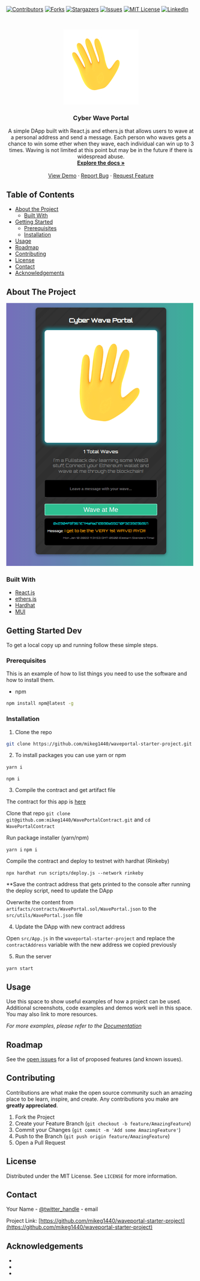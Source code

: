 <!--
*** To avoid retyping too much info. Do a search and replace for the following:
*** github_username, repo, twitter_handle, email
-->





<!-- PROJECT SHIELDS -->
<!--
*** I'm using markdown "reference style" links for readability.
*** Reference links are enclosed in brackets [ ] instead of parentheses ( ).
*** See the bottom of this document for the declaration of the reference variables
*** for contributors-url, forks-url, etc. This is an optional, concise syntax you may use.
*** https://www.markdownguide.org/basic-syntax/#reference-style-links
-->
[![Contributors][contributors-shield]][contributors-url]
[![Forks][forks-shield]][forks-url]
[![Stargazers][stars-shield]][stars-url]
[![Issues][issues-shield]][issues-url]
[![MIT License][license-shield]][license-url]
[![LinkedIn][linkedin-shield]][linkedin-url]



<!-- PROJECT LOGO -->
<br />
<p align="center">
  <a href="https://github.com/mikeg1440/waveportal-starter-project.git">
    <img src="src/images/waving_hand.gif" alt="Waving hand" width="200" height="200">
  </a>

  <h3 align="center">Cyber Wave Portal</h3>

  <p align="center">
    A simple DApp built with React.js and ethers.js that allows users to wave at a personal address and send a message.  Each person who waves gets a chance to win some ether when they wave, each individual can win up to 3 times.  Waving is not limited at this point but may be in the future if there is widespread abuse.
    <br />
    <a href="https://github.com/mikeg1440/waveportal-starter-project.git"><strong>Explore the docs »</strong></a>
    <br />
    <br />
    <a href="https://github.com/mikeg1440/waveportal-starter-project.git">View Demo</a>
    ·
    <a href="https://github.com/mikeg1440/waveportal-starter-project.git/issues">Report Bug</a>
    ·
    <a href="https://github.com/mikeg1440/waveportal-starter-project.git/issues">Request Feature</a>
  </p>
</p>



<!-- TABLE OF CONTENTS -->
## Table of Contents

* [About the Project](#about-the-project)
  * [Built With](#built-with)
* [Getting Started](#getting-started)
  * [Prerequisites](#prerequisites)
  * [Installation](#installation)
* [Usage](#usage)
* [Roadmap](#roadmap)
* [Contributing](#contributing)
* [License](#license)
* [Contact](#contact)
* [Acknowledgements](#acknowledgements)



<!-- ABOUT THE PROJECT -->
## About The Project

[![Demo Animation][product-screenshot]](https://github.com/mikeg1440/waveportal-starter-project.git)

### Built With

* [React.js](https://reactjs.org)
* [ethers.js](https://docs.ethers.io/v5/)
* [Hardhat](https://hardhat.org/)
* [MUI](https://mui.com/)



<!-- GETTING STARTED -->
## Getting Started Dev

To get a local copy up and running follow these simple steps.

### Prerequisites

This is an example of how to list things you need to use the software and how to install them.
* npm
```sh
npm install npm@latest -g
```

### Installation
 
1. Clone the repo
```sh
git clone https://github.com/mikeg1440/waveportal-starter-project.git
```
2. To install packages you can use yarn or npm

`yarn i`

`npm i`

3. Compile the contract and get artifact file 

The contract for this app is [here](https://github.com/mikeg1440/WavePortalContract.git)

Clone that repo `git clone git@github.com:mikeg1440/WavePortalContract.git` and `cd WavePortalContract`

Run package installer (yarn/npm)

`yarn i`
`npm i`

Compile the contract and deploy to testnet with hardhat (Rinkeby)

`npx hardhat run scripts/deploy.js --network rinkeby`

**Save the contract address that gets printed to the console after running the deploy script, need to update the DApp

Overwrite the content from `artifacts/contracts/WavePortal.sol/WavePortal.json` to the `src/utils/WavePortal.json` file

4. Update the DApp with new contract address

Open `src/App.js` in the `waveportal-starter-project` and replace the `contractAddress` variable with the new address we copied previously

5. Run the server

`yarn start`

<!-- USAGE EXAMPLES -->
## Usage

Use this space to show useful examples of how a project can be used. Additional screenshots, code examples and demos work well in this space. You may also link to more resources.

_For more examples, please refer to the [Documentation](https://example.com)_



<!-- ROADMAP -->
## Roadmap

See the [open issues](https://github.com/mikeg1440/repo/issues) for a list of proposed features (and known issues).



<!-- CONTRIBUTING -->
## Contributing

Contributions are what make the open source community such an amazing place to be learn, inspire, and create. Any contributions you make are **greatly appreciated**.

1. Fork the Project
2. Create your Feature Branch (`git checkout -b feature/AmazingFeature`)
3. Commit your Changes (`git commit -m 'Add some AmazingFeature'`)
4. Push to the Branch (`git push origin feature/AmazingFeature`)
5. Open a Pull Request



<!-- LICENSE -->
## License

Distributed under the MIT License. See `LICENSE` for more information.



<!-- CONTACT -->
## Contact

Your Name - [@twitter_handle](https://twitter.com/twitter_handle) - email

Project Link: [https://github.com/mikeg1440/waveportal-starter-project](https://github.com/mikeg1440/waveportal-starter-project)



<!-- ACKNOWLEDGEMENTS -->
## Acknowledgements

* []()
* []()
* []()





<!-- MARKDOWN LINKS & IMAGES -->
<!-- https://www.markdownguide.org/basic-syntax/#reference-style-links -->
[contributors-shield]: https://img.shields.io/github/contributors/othneildrew/Best-README-Template.svg?style=flat-square
[contributors-url]: https://github.com/mikeg1440/waveportal-starter-project/graphs/contributors
[forks-shield]: https://img.shields.io/github/forks/othneildrew/Best-README-Template.svg?style=flat-square
[forks-url]: https://github.com/mikeg1440/waveportal-starter-project/network/members
[stars-shield]: https://img.shields.io/github/stars/othneildrew/Best-README-Template.svg?style=flat-square
[stars-url]: https://github.com/mikeg1440/waveportal-starter-project/stargazers
[issues-shield]: https://img.shields.io/github/issues/othneildrew/Best-README-Template.svg?style=flat-square
[issues-url]: https://github.com/mikeg1440/waveportal-starter-project/issues
[license-shield]: https://img.shields.io/github/license/othneildrew/Best-README-Template.svg?style=flat-square
[license-url]: https://github.com/mikeg1440/waveportal-starter-project/blob/master/LICENSE.txt
[linkedin-shield]: https://img.shields.io/badge/-LinkedIn-black.svg?style=flat-square&logo=linkedin&colorB=555
[linkedin-url]: https://linkedin.com/in/
[product-screenshot]: assets/WavePortalDemo.gif